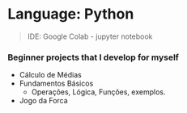 # Language: Python
> IDE: Google Colab - jupyter notebook
### Beginner projects that I develop for myself

* Cálculo de Médias
* Fundamentos Básicos
  * Operações, Lógica, Funções, exemplos.
* Jogo da Forca

